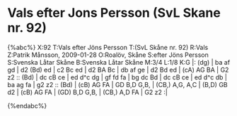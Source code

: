 # Vals efter Jons Persson (SvL Skane nr. 92)

{%abc%}
X:92
T:Vals efter Jöns Persson
T:(SvL Skåne nr. 92)
R:Vals
Z:Patrik Månsson, 2009-01-28
O:Roalöv, Skåne
S:efter Jöns Persson
S:Svenska Låtar Skåne
B:Svenska Låtar Skåne
M:3/4
L:1/8
K:G
|: (dg) | ba af gd | d2 (Bd) ed | c2 Bc ed | d2 BA Bc | db af ge |
d2 Bd ed | (cA) AG BA | G2 z2 :: (Bd) | dc cB ce | ed d^c dg |
gf fd fa | bg dc Bd | dc cB ce | ed d^c db |
ba ag fa | g2 z2 :: (Bd) | (cB) AG FA | GD B,D G,B, | (CB,) A,G, A,C |
(B,D) GB d2 | (cB) AG FA | (GD) B,D G,B, | (CB,) A,D FA | G2 z2 :|




{%endabc%}

